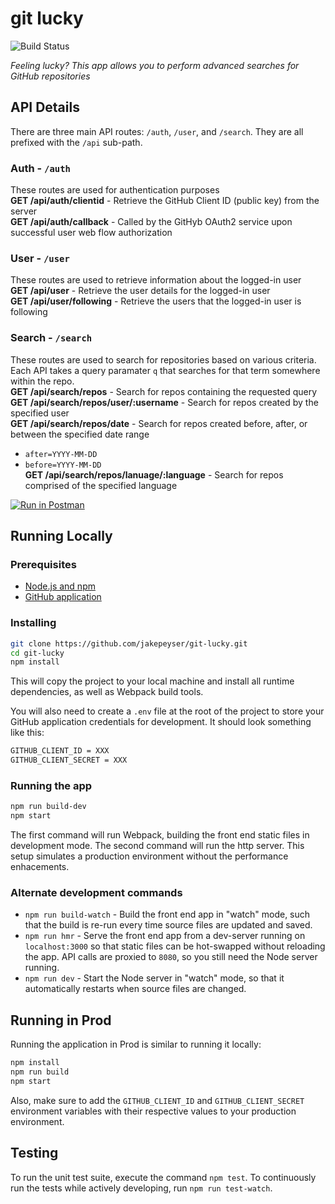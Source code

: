 # git lucky

![Build Status](https://travis-ci.org/jakepeyser/git-lucky.png)

_Feeling lucky? This app allows you to perform advanced searches for GitHub repositories_

## API Details

There are three main API routes: `/auth`, `/user`, and `/search`. They are all prefixed with the `/api` sub-path.

### Auth - `/auth`

These routes are used for authentication purposes  
**GET /api/auth/clientid** - Retrieve the GitHub Client ID (public key) from the server  
**GET /api/auth/callback** - Called by the GitHyb OAuth2 service upon successful user web flow authorization

### User - `/user`

These routes are used to retrieve information about the logged-in user  
**GET /api/user** - Retrieve the user details for the logged-in user  
**GET /api/user/following** - Retrieve the users that the logged-in user is following

### Search - `/search`

These routes are used to search for repositories based on various criteria. Each API takes a query paramater `q` that searches for that term somewhere within the repo.  
**GET /api/search/repos** - Search for repos containing the requested query  
**GET /api/search/repos/user/:username** - Search for repos created by the specified user  
**GET /api/search/repos/date** - Search for repos created before, after, or between the specified date range  
- `after=YYYY-MM-DD`  
- `before=YYYY-MM-DD`  
**GET /api/search/repos/lanuage/:language** - Search for repos comprised of the specified language  

[![Run in Postman](https://run.pstmn.io/button.svg)](https://app.getpostman.com/run-collection/83fe207d840dca02822a)

## Running Locally

### Prerequisites
- [Node.js and npm](https://nodejs.org/en/)
- [GitHub application](https://github.com/settings/developers)

### Installing

```sh
git clone https://github.com/jakepeyser/git-lucky.git
cd git-lucky
npm install
```

This will copy the project to your local machine and install all runtime dependencies, as well as Webpack build tools.

You will also need to create a `.env` file at the root of the project to store your GitHub application credentials for development. It should look something like this:

```sh
GITHUB_CLIENT_ID = XXX
GITHUB_CLIENT_SECRET = XXX
```

### Running the app

```sh
npm run build-dev
npm start
```

The first command will run Webpack, building the front end static files in development mode. The second command will run the http server. This setup simulates a production environment without the performance enhacements.

### Alternate development commands

- `npm run build-watch` - Build the front end app in "watch" mode, such that the build is re-run every time source files are updated and saved.
- `npm run hmr` - Serve the front end app from a dev-server running on `localhost:3000` so that static files can be hot-swapped without reloading the app. API calls are proxied to `8080`, so you still need the Node server running.
- `npm run dev` - Start the Node server in "watch" mode, so that it automatically restarts when source files are changed.

## Running in Prod

Running the application in Prod is similar to running it locally:

```sh
npm install
npm run build
npm start
```

Also, make sure to add the `GITHUB_CLIENT_ID` and `GITHUB_CLIENT_SECRET` environment variables with their respective values to your production environment.

## Testing

To run the unit test suite, execute the command `npm test`. To continuously run the tests while actively developing, run `npm run test-watch`.
